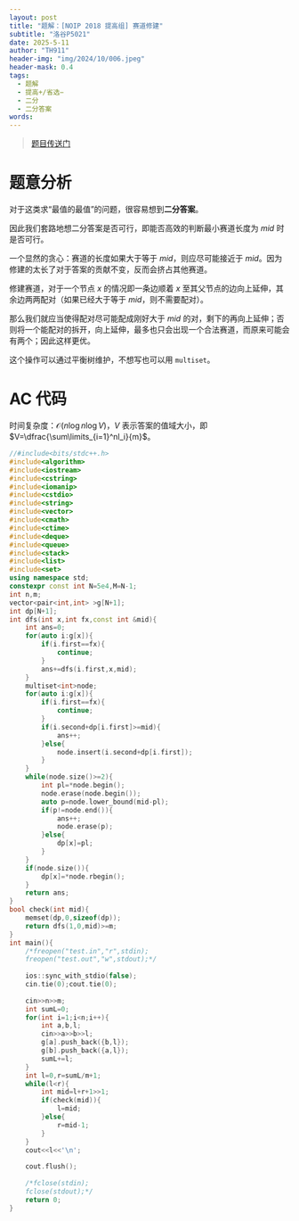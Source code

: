 ```yaml
---
layout: post
title: "题解：[NOIP 2018 提高组] 赛道修建"
subtitle: "洛谷P5021"
date: 2025-5-11
author: "TH911"
header-img: "img/2024/10/006.jpeg"
header-mask: 0.4
tags:
  - 题解
  - 提高+/省选−
  - 二分
  - 二分答案
words:
---
```


> [题目传送门](https://www.luogu.com.cn/problem/P5021)

# 题意分析

对于这类求“最值的最值”的问题，很容易想到**二分答案**。

因此我们套路地想二分答案是否可行，即能否高效的判断最小赛道长度为 $mid$ 时是否可行。

一个显然的贪心：赛道的长度如果大于等于 $mid$，则应尽可能接近于 $mid$。因为修建的太长了对于答案的贡献不变，反而会挤占其他赛道。

修建赛道，对于一个节点 $x$ 的情况即一条边顺着 $x$ 至其父节点的边向上延伸，其余边两两配对（如果已经大于等于 $mid$，则不需要配对）。

那么我们就应当使得配对尽可能配成刚好大于 $mid$ 的对，剩下的再向上延伸；否则将一个能配对的拆开，向上延伸，最多也只会出现一个合法赛道，而原来可能会有两个；因此这样更优。

这个操作可以通过平衡树维护，不想写也可以用 `multiset`。

# AC 代码

时间复杂度：$\mathcal O\left(n\log n\log V\right)$，$V$ 表示答案的值域大小，即 $V=\dfrac{\sum\limits_{i=1}^nl_i}{m}$。

```cpp
//#include<bits/stdc++.h>
#include<algorithm>
#include<iostream>
#include<cstring>
#include<iomanip>
#include<cstdio>
#include<string>
#include<vector>
#include<cmath>
#include<ctime>
#include<deque>
#include<queue>
#include<stack>
#include<list>
#include<set>
using namespace std;
constexpr const int N=5e4,M=N-1;
int n,m;
vector<pair<int,int> >g[N+1];
int dp[N+1];
int dfs(int x,int fx,const int &mid){
	int ans=0;
	for(auto i:g[x]){
		if(i.first==fx){
			continue;
		}
		ans+=dfs(i.first,x,mid);
	}
	multiset<int>node;
	for(auto i:g[x]){
		if(i.first==fx){
			continue;
		}
		if(i.second+dp[i.first]>=mid){
			ans++;
		}else{
			node.insert(i.second+dp[i.first]);
		}
	}
	while(node.size()>=2){
		int pl=*node.begin();
		node.erase(node.begin());
		auto p=node.lower_bound(mid-pl);
		if(p!=node.end()){
			ans++;
			node.erase(p);
		}else{
			dp[x]=pl;
		}
	}
	if(node.size()){
		dp[x]=*node.rbegin();
	}
	return ans;
}
bool check(int mid){
	memset(dp,0,sizeof(dp));
	return dfs(1,0,mid)>=m;
}
int main(){
	/*freopen("test.in","r",stdin);
	freopen("test.out","w",stdout);*/
	
	ios::sync_with_stdio(false);
	cin.tie(0);cout.tie(0);
	
	cin>>n>>m;
	int sumL=0;
	for(int i=1;i<n;i++){
		int a,b,l;
		cin>>a>>b>>l;
		g[a].push_back({b,l});
		g[b].push_back({a,l});
		sumL+=l; 
	}
	int l=0,r=sumL/m+1;
	while(l<r){
		int mid=l+r+1>>1;
		if(check(mid)){
			l=mid;
		}else{
			r=mid-1;
		}
	}
	cout<<l<<'\n';
	
	cout.flush();
	 
	/*fclose(stdin);
	fclose(stdout);*/
	return 0;
}
```

